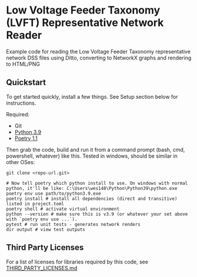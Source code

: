 # Low Voltage Feeder Taxonomy (LVFT) Representative Network Reader

Example code for reading the Low Voltage Feeder Taxonomy representative network DSS files using Ditto, converting to
NetworkX graphs and rendering to HTML/PNG

## Quickstart

To get started quickly, install a few things. See Setup section below for instructions.

Required:

- Git
- [Python 3.9](https://www.python.org/downloads/)
- [Poetry 1.1](https://github.com/python-poetry/poetry)

Then grab the code, build and run it from a command prompt (bash, cmd, powershell, whatever) like this. Tested in
windows, should be similar in other OSes:

```shell
git clone <repo-url.git>  

# Now tell poetry which python install to use. On windows with normal python, it'll be like: C:\Users\wes148\Python\Python39\python.exe
poetry env use path/to/python3.9.exe 
poetry install # install all dependencies (direct and transitive) listed in project.toml
poetry shell # activate virtual environment
python --version # make sure this is v3.9 (or whatever your set above with `poetry env use ...`).
pytest # run unit tests - generates network renders
dir output # view test outputs
```

## Third Party Licenses
For a list of licenses for libraries required by this code, see [THIRD_PARTY_LICENSES.md](THIRD_PARTY_LICENSES.md)